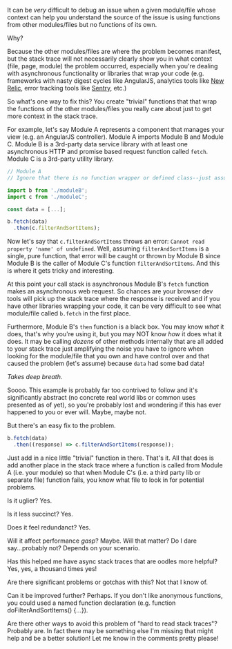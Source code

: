 It can be _very_ difficult to debug an issue when a given module/file whose context can help you understand the source of the issue is using functions from other modules/files but no functions of its own. 

Why? 

Because the other modules/files are where the problem becomes manifest, but the stack trace will not necessarily clearly show you in what context (file, page, module) the problem occurred, especially when you're dealing with asynchronous functionality or libraries that wrap your code (e.g. frameworks with nasty digest cycles like AngularJS, analytics tools like [New Relic](https://newrelic.com/), error tracking tools like [Sentry](https://getsentry.com/welcome/), etc.)

So what's one way to fix this? You create "trivial" functions that that wrap the functions of the other modules/files you really care about just to get more context in the stack trace.

For example, let's say Module A represents a component that manages your view (e.g. an AngularJS controller). Module A imports Module B and Module C. Module B is a 3rd-party data service library with at least one asynchronous HTTP and promise based request function called `fetch`. Module C is a 3rd-party utility library.

```javascript
// Module A
// Ignore that there is no function wrapper or defined class--just assume it's an appropriately scoped module.

import b from './moduleB';
import c from './moduleC';

const data = [...];

b.fetch(data)
  .then(c.filterAndSortItems);
```

Now let's say that `c.filterAndSortItems` throws an error: `Cannot read property 'name' of undefined`. Well, assuming `filterAndSortItems` is a single, pure function, that error will be caught or thrown by Module B since Module B is the caller of Module C's function `filterAndSortItems`. And this is where it gets tricky and interesting.

At this point your call stack is asynchronous Module B's `fetch` function makes an asynchronous web request. So chances are your browser dev tools will pick up the stack trace where the response is received and if you have other libraries wrapping your code, it can be very difficult to see what module/file called `b.fetch` in the first place. 

Furthermore, Module B's `then` function is a black box. You may know _what_ it does, that's why you're using it, but you may NOT know _how_ it does what it does. It may be calling _dozens_ of other methods internally that are all added to your stack trace just amplifying the noise you have to ignore when looking for the module/file that you own and have control over and that caused the problem (let's assume) because `data` had some bad data!

*Takes deep breath.*

Soooo. This example is probably far too contrived to follow and it's significantly abstract (no concrete real world libs or common uses presented as of yet), so you're probably lost and wondering if this has ever happened to you or ever will. Maybe, maybe not.

But there's an easy fix to the problem.

```javascript
b.fetch(data)
  .then((response) => c.filterAndSortItems(response));
```

Just add in a nice little "trivial" function in there. That's it. All that does is add another place in the stack trace where a function is called from Module A (i.e. your module) so that when Module C's (i.e. a third party lib or separate file) function fails, you know what file to look in for potential problems.

Is it uglier? Yes.

Is it less succinct? Yes.

Does it feel redundanct? Yes.

Will it affect performance *gasp*? Maybe. Will that matter? Do I dare say...probably not? Depends on your scenario.

Has this helped me have async stack traces that are oodles more helpful? Yes, yes, a thousand times yes!

Are there significant problems or gotchas with this? Not that I know of.

Can it be improved further? Perhaps. If you don't like anonymous functions, you could used a named function declaration (e.g. function doFilterAndSortItems() {...}).

Are there other ways to avoid this problem of "hard to read stack traces"? Probably are. In fact there may be something else I'm missing that might help and be a better solution! Let me know in the comments pretty please!
